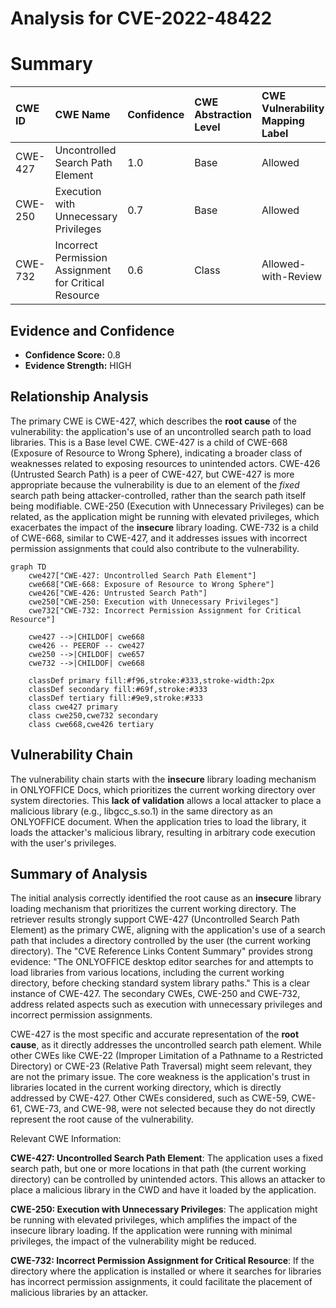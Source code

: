 # Analysis for CVE-2022-48422

# Summary
| CWE ID  | CWE Name                                                       | Confidence | CWE Abstraction Level | CWE Vulnerability Mapping Label | CWE-Vulnerability Mapping Notes |
| :-------- | :------------------------------------------------------------- | :--------- | :---------------------- | :------------------------------ | :------------------------------ |
| CWE-427 | Uncontrolled Search Path Element                               | 1.0        | Base                    | Allowed                         | Primary CWE                     |
| CWE-250 | Execution with Unnecessary Privileges                            | 0.7        | Base                    | Allowed                         | Secondary Candidate             |
| CWE-732 | Incorrect Permission Assignment for Critical Resource            | 0.6        | Class                   | Allowed-with-Review             | Secondary Candidate             |

## Evidence and Confidence

*   **Confidence Score:** 0.8
*   **Evidence Strength:** HIGH

## Relationship Analysis
The primary CWE is CWE-427, which describes the **root cause** of the vulnerability: the application's use of an uncontrolled search path to load libraries. This is a Base level CWE. CWE-427 is a child of CWE-668 (Exposure of Resource to Wrong Sphere), indicating a broader class of weaknesses related to exposing resources to unintended actors. CWE-426 (Untrusted Search Path) is a peer of CWE-427, but CWE-427 is more appropriate because the vulnerability is due to an element of the *fixed* search path being attacker-controlled, rather than the search path itself being modifiable. CWE-250 (Execution with Unnecessary Privileges) can be related, as the application might be running with elevated privileges, which exacerbates the impact of the **insecure** library loading. CWE-732 is a child of CWE-668, similar to CWE-427, and it addresses issues with incorrect permission assignments that could also contribute to the vulnerability.

```mermaid
graph TD
    cwe427["CWE-427: Uncontrolled Search Path Element"]
    cwe668["CWE-668: Exposure of Resource to Wrong Sphere"]
    cwe426["CWE-426: Untrusted Search Path"]
    cwe250["CWE-250: Execution with Unnecessary Privileges"]
    cwe732["CWE-732: Incorrect Permission Assignment for Critical Resource"]
    
    cwe427 -->|CHILDOF| cwe668
    cwe426 -- PEEROF -- cwe427
    cwe250 -->|CHILDOF| cwe657
    cwe732 -->|CHILDOF| cwe668
    
    classDef primary fill:#f96,stroke:#333,stroke-width:2px
    classDef secondary fill:#69f,stroke:#333
    classDef tertiary fill:#9e9,stroke:#333
    class cwe427 primary
    class cwe250,cwe732 secondary
    class cwe668,cwe426 tertiary
```

## Vulnerability Chain
The vulnerability chain starts with the **insecure** library loading mechanism in ONLYOFFICE Docs, which prioritizes the current working directory over system directories. This **lack of validation** allows a local attacker to place a malicious library (e.g., libgcc\_s.so.1) in the same directory as an ONLYOFFICE document. When the application tries to load the library, it loads the attacker's malicious library, resulting in arbitrary code execution with the user's privileges.

## Summary of Analysis
The initial analysis correctly identified the root cause as an **insecure** library loading mechanism that prioritizes the current working directory. The retriever results strongly support CWE-427 (Uncontrolled Search Path Element) as the primary CWE, aligning with the application's use of a search path that includes a directory controlled by the user (the current working directory). The "CVE Reference Links Content Summary" provides strong evidence: "The ONLYOFFICE desktop editor searches for and attempts to load libraries from various locations, including the current working directory, before checking standard system library paths." This is a clear instance of CWE-427. The secondary CWEs, CWE-250 and CWE-732, address related aspects such as execution with unnecessary privileges and incorrect permission assignments.

CWE-427 is the most specific and accurate representation of the **root cause**, as it directly addresses the uncontrolled search path element. While other CWEs like CWE-22 (Improper Limitation of a Pathname to a Restricted Directory) or CWE-23 (Relative Path Traversal) might seem relevant, they are not the primary issue. The core weakness is the application's trust in libraries located in the current working directory, which is directly addressed by CWE-427. Other CWEs considered, such as CWE-59, CWE-61, CWE-73, and CWE-98, were not selected because they do not directly represent the root cause of the vulnerability.

Relevant CWE Information:

**CWE-427: Uncontrolled Search Path Element**: The application uses a fixed search path, but one or more locations in that path (the current working directory) can be controlled by unintended actors. This allows an attacker to place a malicious library in the CWD and have it loaded by the application.

**CWE-250: Execution with Unnecessary Privileges**: The application might be running with elevated privileges, which amplifies the impact of the insecure library loading. If the application were running with minimal privileges, the impact of the vulnerability might be reduced.

**CWE-732: Incorrect Permission Assignment for Critical Resource**: If the directory where the application is installed or where it searches for libraries has incorrect permission assignments, it could facilitate the placement of malicious libraries by an attacker.